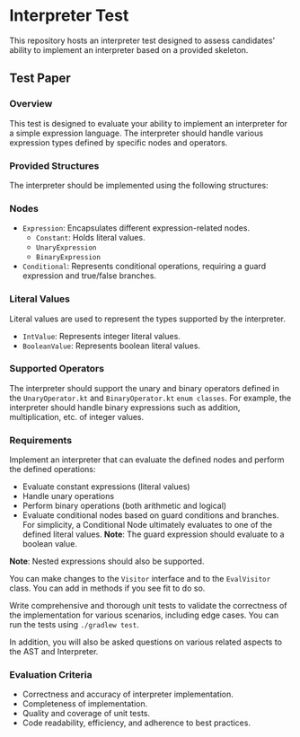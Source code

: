 # Interpreter Test

This repository hosts an interpreter test designed to assess candidates' ability to implement an interpreter based on a provided skeleton.

## Test Paper

### Overview

This test is designed to evaluate your ability to implement an interpreter for a simple expression language. The interpreter should handle various expression types defined by specific nodes and operators.

### Provided Structures

The interpreter should be implemented using the following structures:

### Nodes

- `Expression`: Encapsulates different expression-related nodes.
    - `Constant`: Holds literal values.
    - `UnaryExpression`
    - `BinaryExpression`
- `Conditional`: Represents conditional operations, requiring a guard expression and true/false branches.

### Literal Values

Literal values are used to represent the types supported by the interpreter.

- `IntValue`: Represents integer literal values.
- `BooleanValue`: Represents boolean literal values.

### Supported Operators

The interpreter should support the unary and binary operators defined in the `UnaryOperator.kt` and `BinaryOperator.kt` `enum classes`. For example, the interpreter should handle binary expressions such as addition, multiplication, etc. of integer values.

### Requirements

Implement an interpreter that can evaluate the defined nodes and perform the defined operations:

- Evaluate constant expressions (literal values)
- Handle unary operations
- Perform binary operations (both arithmetic and logical)
- Evaluate conditional nodes based on guard conditions and branches. For simplicity, a Conditional Node ultimately evaluates to one of the defined literal values.
  **Note**: The guard expression should evaluate to a boolean value.

**Note**: Nested expressions should also be supported.

You can make changes to the `Visitor` interface and to the `EvalVisitor` class. You can add in methods if you see fit to do so.

Write comprehensive and thorough unit tests to validate the correctness of the implementation for various scenarios, including edge cases.
You can run the tests using `./gradlew test`.

In addition, you will also be asked questions on various related aspects to the AST and Interpreter.

### Evaluation Criteria

- Correctness and accuracy of interpreter implementation.
- Completeness of implementation.
- Quality and coverage of unit tests.
- Code readability, efficiency, and adherence to best practices.

